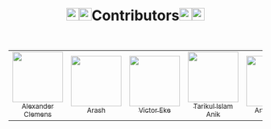 <h1 align="center"><img src="https://raw.githubusercontent.com/Tarikul-Islam-Anik/Animated-Fluent-Emojis/master/Emojis/Activities/Party%20Popper.png" alt="Party Popper" width="25" height="25" /><img src="https://raw.githubusercontent.com/Tarikul-Islam-Anik/Animated-Fluent-Emojis/master/Emojis/Hand%20gestures/Clapping%20Hands.png" alt="Clapping Hands" width="25" height="25" />Contributors<img src="https://raw.githubusercontent.com/Tarikul-Islam-Anik/Animated-Fluent-Emojis/master/Emojis/Smilies/Partying%20Face.png" alt="Partying Face" width="25" height="25" /><img src="https://raw.githubusercontent.com/Tarikul-Islam-Anik/Animated-Fluent-Emojis/master/Emojis/Activities/1st%20Place%20Medal.png" alt="1st Place Medal" width="25" height="25" /></h1>

<br>

<table>
  <tr>
    <!-- Start of column-1 -->
    <td align="center">
      <a href="https://github.com/XanderRubio">
        <img src="https://avatars.githubusercontent.com/u/120526253?v=4" width="100px"> <br/>
        <sub>Alexander Clemens</sub>
      </a>
    </td>
    <!-- End of column-1 -->
    <!-- Start of column-2 -->
    <td align="center">
      <a href="https://github.com/Banana021s">
        <img src="https://avatars.githubusercontent.com/u/89915857?v=4" width="100px"> <br/>
        <sub>Arash</sub>
      </a>
    </td>
    <!-- End of column-2 -->
    <!-- Start of column-3 -->
    <td align="center">
      <a href="https://github.com/Evavic44">
        <img src="https://avatars.githubusercontent.com/u/62628408?v=4" width="100px"> <br/>
        <sub>Victor Eke</sub>
      </a>
    </td>
    <!-- End of column-3 -->
    <!-- Start of column-4 -->
    <td align="center">
      <a href="https://github.com/Tarikul-Islam-Anik">
        <img src="https://avatars.githubusercontent.com/u/29859619?v=4" width="100px"> <br/>
        <sub>Tarikul Islam Anik</sub>
      </a>
    </td>
    <!-- End of column-4 -->
    <!-- Start of column -->
    <td align="center">
      <a href="https://github.com/69966969">
        <img
          src="https://avatars.githubusercontent.com/u/131755129?v=4"
          width="100px"
        />
        <br />
        <sub>Artis Lotko</sub>
      </a>
    </td>
    <!-- End of column -->
    <!-- Start of column -->
    <td align="center">
      <a href="https://github.com/Agoews">
        <img
          src="https://avatars.githubusercontent.com/u/113994972?v=4"
          width="100px"
        />
        <br />
        <sub>George Halterman</sub>
      </a>
    </td>
    <!-- End of column -->
    <!-- Start of column -->
      <td align="center">
        <a href="https://github.com/KQuiggins">
          <img
            src="https://avatars.githubusercontent.com/u/76880191?v=4"
            width="100px"
          />
          <br />
          <sub>Kenneth Quiggins</sub>
        </a>
      </td>
      <!-- End of column -->
    <!-- Start of column -->  
    <td align="center">
      <a href="https://github.com/addielb">
        <img
          src="https://avatars.githubusercontent.com/u/111605723?v=4"
          width="100px"
        />
        <br />
        <sub>Addie Lopshire-Bratt</sub>
      </a>
    </td>
    <!-- End of column -->
     <!-- Start of column -->
      <td align="center">
      <a href="https://github.com/Sahilll15">
        <img
          src="https://avatars.githubusercontent.com/u/109215419?v=4"
          width="100px"
        />
        <br />
        <sub>Sahil Chalke</sub>
      </a>
    </td>
      <!-- End of column -->
     <!-- Start of column -->
      <td align="center">
      <a href="https://github.com/lefty93">
        <img
          src="https://avatars.githubusercontent.com/u/67009773?v=4"
          width="100px"
        />
        <br />
        <sub>CS Yong</sub>
      </a>
    </td>
      <!-- End of column -->
    <!-- Start of column -->
    <td align="center">
      <a href="https://github.com/AlandisAyupov">
        <img
          src="https://avatars.githubusercontent.com/u/100100917?v=4"
          width="100px"
        />
        <br />
        <sub>Alandis Ayupov</sub>
      </a>
    </td>
    <!-- End of column -->

  <!-- Start of column -->
  <td align="center">
    <a href="https://github.com/omarsherif74">
      <img
        src="https://avatars.githubusercontent.com/u/77518166?v=4"
        width="100px"
      />
      <br />
      <sub>Omar Sherif</sub>
    </a>
  </td>
  <!-- End of column -->
  </tr>
</table>
